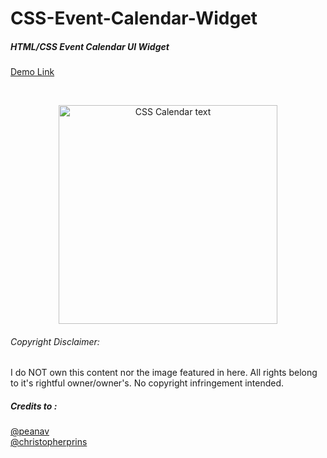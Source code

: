 # CSS-Event-Calendar-Widget
##### HTML/CSS Event Calendar UI Widget

[Demo Link](https://raw.githack.com/marcustansoon/CSS-Event-Calendar-Widget/master/demo/demo1.html)

<br>

<p align="center">
  <img src="https://i.imgur.com/KVmlqai.png" width="350" title="CSS Calendar text">
</p>


###### Copyright Disclaimer: 
I do NOT own this content nor the image featured in here. All rights belong to it's rightful owner/owner's. No copyright infringement intended.

##### Credits to :
[@peanav](https://codepen.io/peanav/pens/)
<br>
[@christopherprins](https://codepen.io/christopherprins)

